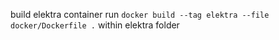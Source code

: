 build elektra container run `docker build --tag elektra --file docker/Dockerfile .` within elektra folder
